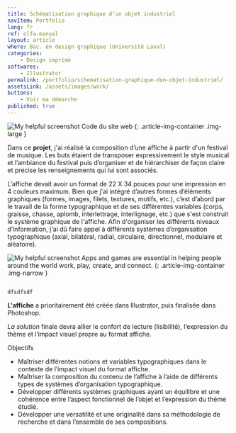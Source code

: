 ```yaml
---
title: Schématisation graphique d’un objet industriel
navItem: Portfolio
lang: fr
ref: olfa-manual
layout: article
where: Bac. en design graphique (Université Laval)
categories:
    - Design imprimé
softwares:
    - Illustrator
permalink: /portfolio/schematisation-graphique-dun-objet-industriel/
assetsLink: /assets/images/work/
buttons:
    - Voir ma démarche
published: true
---
```


![My helpful screenshot](/assets/images/work/music-festival-poster/article/code.png)
<span class="article-img-description">Code du site web</span>
{: .article-img-container .img-large }

<section markdown="1">

Dans ce **projet**, j'ai réalisé la composition d’une affiche à partir d'un festival de musique. Les buts étaient de transposer expressivement le style musical et l’ambiance du festival puis d’organiser et de hiérarchiser de façon claire et précise les renseignements qui lui sont associés.

L’affiche devait avoir un format de 22 X 34 pouces pour une impression en 4 couleurs maximum. Bien que j'ai intégré d’autres formes d’éléments graphiques (formes, images, filets, textures, motifs, etc.), c’est d’abord par le travail de la forme typographique et de ses différentes variables (corps, graisse, chasse, aplomb, interlettrage, interlignage, etc.) que s'est construit le système graphique de l'affiche. Afin d'organiser les différents niveaux d’information, j'ai dû faire appel à différents systèmes d’organisation typographique (axial, bilatéral, radial, circulaire, directionnel, modulaire et aléatoire).

</section>

![My helpful screenshot](/assets/images/work/music-festival-poster/article/narrow.jpg)
<span class="article-img-description">Apps and games are essential in helping people around the world work, play, create, and connect.</span>
{: .article-img-container .img-narrow }

<section markdown="1">

<code>
dfsdfsdf
</code>

**L'affiche** a prioritairement été créée dans Illustrator, puis finalisée dans Photoshop.

_La solution_ finale devra allier le confort de lecture (lisibilité), l’expression du thème et l’impact visuel propre au format affiche.

Objectifs

- Maîtriser différentes notions et variables typographiques dans le contexte de l’impact visuel du format affiche.
- Maîtriser la composition du contenu de l’affiche à l’aide de différents types de systèmes d’organisation typographique.
- Développer différents systèmes graphiques ayant un équilibre et une cohérence entre l’aspect fonctionnel de l’objet et l’expression du thème étudié.
- Développer une versatilité et une originalité dans sa méthodologie de recherche et dans l’ensemble de ses compositions.

</section>